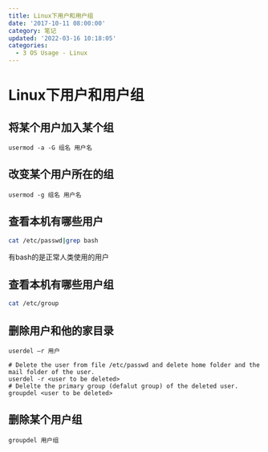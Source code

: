 ```yaml
---
title: Linux下用户和用户组
date: '2017-10-11 08:00:00'
category: 笔记
updated: '2022-03-16 10:18:05'
categories:
  - 3 OS Usage - Linux
---
```


# Linux下用户和用户组

## 将某个用户加入某个组

```shell
usermod -a -G 组名 用户名
```
## 改变某个用户所在的组

```shell
usermod ‐g 组名 用户名
```

## 查看本机有哪些用户

```sh
cat /etc/passwd|grep bash
```

有bash的是正常人类使用的用户

## 查看本机有哪些用户组

```sh
cat /etc/group
```
## 删除用户和他的家目录

```shell
userdel –r 用户
```

```shell
# Delete the user from file /etc/passwd and delete home folder and the mail folder of the user.
userdel -r <user to be deleted>
# Delelte the primary group (defalut group) of the deleted user.
groupdel <user to be deleted>
```

## 删除某个用户组

```shell
groupdel 用户组
```
